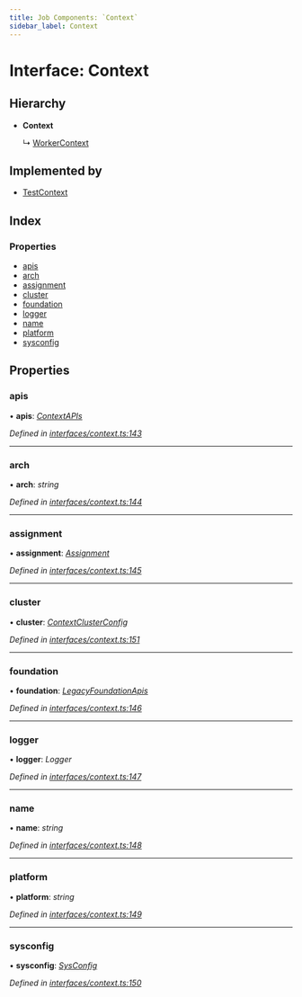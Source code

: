```yaml
---
title: Job Components: `Context`
sidebar_label: Context
---
```


# Interface: Context

## Hierarchy

* **Context**

  ↳ [WorkerContext](workercontext.md)

## Implemented by

* [TestContext](../classes/testcontext.md)

## Index

### Properties

* [apis](context.md#apis)
* [arch](context.md#arch)
* [assignment](context.md#assignment)
* [cluster](context.md#cluster)
* [foundation](context.md#foundation)
* [logger](context.md#logger)
* [name](context.md#name)
* [platform](context.md#platform)
* [sysconfig](context.md#sysconfig)

## Properties

###  apis

• **apis**: *[ContextAPIs](contextapis.md)*

*Defined in [interfaces/context.ts:143](https://github.com/terascope/teraslice/blob/d8feecc03/packages/job-components/src/interfaces/context.ts#L143)*

___

###  arch

• **arch**: *string*

*Defined in [interfaces/context.ts:144](https://github.com/terascope/teraslice/blob/d8feecc03/packages/job-components/src/interfaces/context.ts#L144)*

___

###  assignment

• **assignment**: *[Assignment](../overview.md#assignment)*

*Defined in [interfaces/context.ts:145](https://github.com/terascope/teraslice/blob/d8feecc03/packages/job-components/src/interfaces/context.ts#L145)*

___

###  cluster

• **cluster**: *[ContextClusterConfig](contextclusterconfig.md)*

*Defined in [interfaces/context.ts:151](https://github.com/terascope/teraslice/blob/d8feecc03/packages/job-components/src/interfaces/context.ts#L151)*

___

###  foundation

• **foundation**: *[LegacyFoundationApis](legacyfoundationapis.md)*

*Defined in [interfaces/context.ts:146](https://github.com/terascope/teraslice/blob/d8feecc03/packages/job-components/src/interfaces/context.ts#L146)*

___

###  logger

• **logger**: *Logger*

*Defined in [interfaces/context.ts:147](https://github.com/terascope/teraslice/blob/d8feecc03/packages/job-components/src/interfaces/context.ts#L147)*

___

###  name

• **name**: *string*

*Defined in [interfaces/context.ts:148](https://github.com/terascope/teraslice/blob/d8feecc03/packages/job-components/src/interfaces/context.ts#L148)*

___

###  platform

• **platform**: *string*

*Defined in [interfaces/context.ts:149](https://github.com/terascope/teraslice/blob/d8feecc03/packages/job-components/src/interfaces/context.ts#L149)*

___

###  sysconfig

• **sysconfig**: *[SysConfig](sysconfig.md)*

*Defined in [interfaces/context.ts:150](https://github.com/terascope/teraslice/blob/d8feecc03/packages/job-components/src/interfaces/context.ts#L150)*
